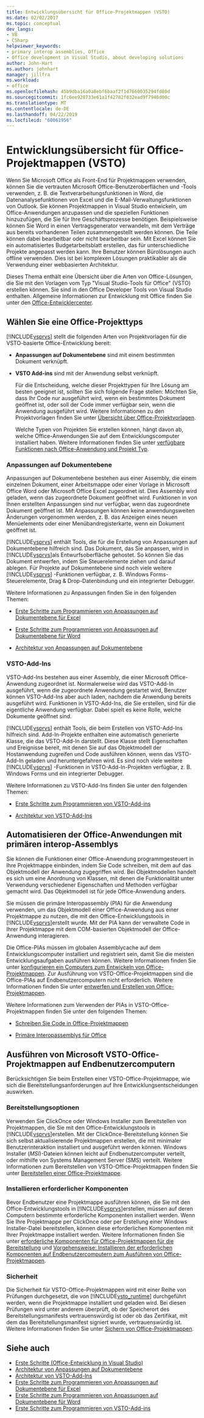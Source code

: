 ```yaml
---
title: Entwicklungsübersicht für Office-Projektmappen (VSTO)
ms.date: 02/02/2017
ms.topic: conceptual
dev_langs:
- VB
- CSharp
helpviewer_keywords:
- primary interop assemblies, Office
- Office development in Visual Studio, about developing solutions
author: John-Hart
ms.author: johnhart
manager: jillfra
ms.workload:
- office
ms.openlocfilehash: 45b9dba16a0a8ebf6baaf2f1d7660035294fd80d
ms.sourcegitcommit: 1fc6ee928733e61a1f42782f832ead9f7946d00c
ms.translationtype: MT
ms.contentlocale: de-DE
ms.lasthandoff: 04/22/2019
ms.locfileid: "60061956"
---
```

# <a name="office-solutions-development-overview-vsto"></a>Entwicklungsübersicht für Office-Projektmappen (VSTO)
  Wenn Sie Microsoft Office als Front-End für Projektmappen verwenden, können Sie die vertrauten Microsoft Office-Benutzeroberflächen und -Tools verwenden, z. B. die Textverarbeitungsfunktionen in Word, die Datenanalysefunktionen von Excel und die E-Mail-Verwaltungsfunktionen von Outlook. Sie können Projektmappen in Visual Studio entwickeln, um Office-Anwendungen anzupassen und die speziellen Funktionen hinzuzufügen, die Sie für Ihre Geschäftsprozesse benötigen. Beispielsweise können Sie Word in einen Vertragsgenerator verwandeln, mit dem Verträge aus bereits vorhandenen Teilen zusammengestellt werden können. Die Teile können dabei bearbeitbar oder nicht bearbeitbar sein. Mit Excel können Sie ein automatisiertes Budgetarbeitsblatt erstellen, das für unterschiedliche Projekte angepasst werden kann. Ihre Benutzer können Bürolösungen auch offline verwenden. Dies ist bei komplexen Lösungen praktikabler als die Verwendung einer webbasierten Architektur.

 Dieses Thema enthält eine Übersicht über die Arten von Office-Lösungen, die Sie mit den Vorlagen vom Typ "Visual Studio-Tools für Office" (VSTO) erstellen können. Sie sind in den Office Developer Tools von Visual Studio enthalten. Allgemeine Informationen zur Entwicklung mit Office finden Sie unter den [Office-Entwicklercenter](https://dev.office.com/).

## <a name="choose-an-office-project-type"></a>Wählen Sie eine Office-Projekttyps
 [!INCLUDE[vsprvs](../sharepoint/includes/vsprvs-md.md)] stellt die folgenden Arten von Projektvorlagen für die VSTO-basierte Office-Entwicklung bereit:

- **Anpassungen auf Dokumentebene** sind mit einem bestimmten Dokument verknüpft.

- **VSTO Add-ins** sind mit der Anwendung selbst verknüpft.

  Für die Entscheidung, welche dieser Projekttypen für Ihre Lösung am besten geeignet ist, sollten Sie sich folgende Frage stellen: Möchten Sie, dass Ihr Code nur ausgeführt wird, wenn ein bestimmtes Dokument geöffnet ist, oder soll der Code immer verfügbar sein, wenn die Anwendung ausgeführt wird. Weitere Informationen zu den Projektvorlagen finden Sie unter [Übersicht über Office-Projektvorlagen](../vsto/office-project-templates-overview.md).

  Welche Typen von Projekten Sie erstellen können, hängt davon ab, welche Office-Anwendungen Sie auf dem Entwicklungscomputer installiert haben. Weitere Informationen finden Sie unter [verfügbare Funktionen nach Office-Anwendung und Projekt Typ](../vsto/features-available-by-office-application-and-project-type.md).

### <a name="document-level-customizations"></a>Anpassungen auf Dokumentebene
 Anpassungen auf Dokumentebene bestehen aus einer Assembly, die einem einzelnen Dokument, einer Arbeitsmappe oder einer Vorlage in Microsoft Office Word oder Microsoft Office Excel zugeordnet ist. Dies Assembly wird geladen, wenn das zugeordnete Dokument geöffnet wird. Funktionen in von Ihnen erstellten Anpassungen sind nur verfügbar, wenn das zugeordnete Dokument geöffnet ist. Mit Anpassungen können keine anwendungsweiten Änderungen vorgenommen werden, z. B. das Anzeigen eines neuen Menüelements oder einer Menübandregisterkarte, wenn ein Dokument geöffnet ist.

 [!INCLUDE[vsprvs](../sharepoint/includes/vsprvs-md.md)] enthält Tools, die für die Erstellung von Anpassungen auf Dokumentebene hilfreich sind. Das Dokument, das Sie anpassen, wird in [!INCLUDE[vsprvs](../sharepoint/includes/vsprvs-md.md)]als Entwurfsoberfläche gehostet. So können Sie das Dokument entwerfen, indem Sie Steuerelemente ziehen und darauf ablegen. Für Projekte auf Dokumentebene sind noch viele weitere [!INCLUDE[vsprvs](../sharepoint/includes/vsprvs-md.md)] -Funktionen verfügbar, z. B. Windows Forms-Steuerelemente, Drag &amp; Drop-Datenbindung und ein integrierter Debugger.

 Weitere Informationen zu Anpassungen finden Sie in den folgenden Themen:

- [Erste Schritte zum Programmieren von Anpassungen auf Dokumentebene für Excel](../vsto/getting-started-programming-document-level-customizations-for-excel.md)

- [Erste Schritte zum Programmieren von Anpassungen auf Dokumentebene für Word](../vsto/getting-started-programming-document-level-customizations-for-word.md)

- [Architektur von Anpassungen auf Dokumentebene](../vsto/architecture-of-document-level-customizations.md)

### <a name="vsto-add-ins"></a>VSTO-Add-Ins
 VSTO-Add-Ins bestehen aus einer Assembly, die einer Microsoft Office-Anwendung zugeordnet ist. Normalerweise wird das VSTO-Add-In ausgeführt, wenn die zugeordnete Anwendung gestartet wird, Benutzer können VSTO-Add-Ins aber auch laden, nachdem die Anwendung bereits ausgeführt wird. Funktionen in VSTO-Add-Ins, die Sie erstellen, sind für die eigentliche Anwendung verfügbar. Dabei spielt es keine Rolle, welche Dokumente geöffnet sind.

 [!INCLUDE[vsprvs](../sharepoint/includes/vsprvs-md.md)] enthält Tools, die beim Erstellen von VSTO-Add-Ins hilfreich sind. Add-In-Projekte enthalten eine automatisch generierte Klasse, die das VSTO-Add-In darstellt. Diese Klasse stellt Eigenschaften und Ereignisse bereit, mit denen Sie auf das Objektmodell der Hostanwendung zugreifen und Code ausführen können, wenn das VSTO-Add-In geladen und heruntergefahren wird. Es sind noch viele weitere [!INCLUDE[vsprvs](../sharepoint/includes/vsprvs-md.md)] -Funktionen in VSTO-Add-In-Projekten verfügbar, z. B. Windows Forms und ein integrierter Debugger.

 Weitere Informationen zu VSTO-Add-Ins finden Sie unter den folgenden Themen:

- [Erste Schritte zum Programmieren von VSTO-Add-ins](../vsto/getting-started-programming-vsto-add-ins.md)

- [Architektur von VSTO-Add-Ins](../vsto/architecture-of-vsto-add-ins.md)

## <a name="automate-office-applications-by-using-primary-interop-assemblies"></a>Automatisieren der Office-Anwendungen mit primären interop-Assemblys
 Sie können die Funktionen einer Office-Anwendung programmgesteuert in Ihre Projektmappe einbinden, indem Sie Code schreiben, mit dem auf das Objektmodell der Anwendung zugegriffen wird. Bei Objektmodellen handelt es sich um eine Anordnung von Klassen, mit denen die Funktionalität unter Verwendung verschiedener Eigenschaften und Methoden verfügbar gemacht wird. Das Objektmodell ist für jede Office-Anwendung anders.

 Sie müssen die primäre Interopassembly (PIA) für die Anwendung verwenden, um das Objektmodell einer Office-Anwendung aus einer Projektmappe zu nutzen, die mit den Office-Entwicklungstools in [!INCLUDE[vsprvs](../sharepoint/includes/vsprvs-md.md)]erstellt wurde. Mit der PIA kann der verwaltete Code in Ihrer Projektmappe mit dem COM-basierten Objektmodell der Office-Anwendung interagieren.

 Die Office-PIAs müssen im globalen Assemblycache auf dem Entwicklungscomputer installiert und registriert sein, damit Sie die meisten Entwicklungsaufgaben ausführen können. Weitere Informationen finden Sie unter [konfigurieren ein Computers zum Entwickeln von Office-Projektmappen](../vsto/configuring-a-computer-to-develop-office-solutions.md). Zur Ausführung von VSTO-Office-Projektmappen sind die Office-PIAs auf Endbenutzercomputern nicht erforderlich. Weitere Informationen finden Sie unter [entwerfen und Erstellen von Office-Projektmappen](../vsto/designing-and-creating-office-solutions.md).

 Weitere Informationen zum Verwenden der PIAs in VSTO-Office-Projektmappen finden Sie unter den folgenden Themen:

- [Schreiben Sie Code in Office-Projektmappen](../vsto/writing-code-in-office-solutions.md)

- [Primäre Interopassemblys für Office](../vsto/office-primary-interop-assemblies.md)

## <a name="run-microsoft-vsto-office-solutions-on-end-user-computers"></a>Ausführen von Microsoft VSTO-Office-Projektmappen auf Endbenutzercomputern
 Berücksichtigen Sie beim Erstellen einer VSTO-Office-Projektmappe, wie sich die Bereitstellungsanforderungen auf Ihre Entwicklungsentscheidungen auswirken.

### <a name="deployment-options"></a>Bereitstellungsoptionen
 Verwenden Sie ClickOnce oder Windows Installer zum Bereitstellen von Projektmappen, die Sie mit den Office-Entwicklungstools in [!INCLUDE[vsprvs](../sharepoint/includes/vsprvs-md.md)]erstellen. Mit der ClickOnce-Bereitstellung können Sie sich selbst aktualisierende Projektmappen erstellen, die mit minimaler Benutzerinteraktion installiert und ausgeführt werden können. Windows Installer (*MSI*)-Dateien können leicht auf Endbenutzercomputer verteilt, oder mithilfe von Systems Management Server (SMS) verteilt. Weitere Informationen zum Bereitstellen von VSTO-Office-Projektmappen finden Sie unter [Bereitstellen einer Office-Projektmappe](../vsto/deploying-an-office-solution.md).

### <a name="install-prerequisites"></a>Installieren erforderlicher Komponenten
 Bevor Endbenutzer eine Projektmappe ausführen können, die Sie mit den Office-Entwicklungstools in [!INCLUDE[vsprvs](../sharepoint/includes/vsprvs-md.md)]erstellen, müssen auf deren Computern bestimmte erforderliche Komponenten installiert werden. Wenn Sie Ihre Projektmappe per ClickOnce oder per Erstellung einer Windows Installer-Datei bereitstellen, können diese erforderlichen Komponenten mit Ihrer Projektmappe installiert werden. Weitere Informationen finden Sie unter [erforderliche Komponenten für Office-Projektmappen für die Bereitstellung](https://msdn.microsoft.com/9f672809-43a3-40a1-9057-397ce3b5126e) und [Vorgehensweise: Installieren der erforderlichen Komponenten auf Endbenutzercomputern zum Ausführen von Office-Projektmappen](https://msdn.microsoft.com/74dd2c52-838f-4abf-b2b4-4d7b0c2a0a98).

### <a name="security"></a>Sicherheit
 Die Sicherheit für VSTO-Office-Projektmappen wird mit einer Reihe von Prüfungen durchgesetzt, die von [!INCLUDE[vsto_runtime](../vsto/includes/vsto-runtime-md.md)] durchgeführt werden, wenn die Projektmappe installiert und geladen wird. Bei diesen Prüfungen wird unter anderem überprüft, ob der Speicherort des Bereitstellungsmanifests vertrauenswürdig ist oder ob das Zertifikat, mit dem das Bereitstellungsmanifest signiert wurde, vertrauenswürdig ist. Weitere Informationen finden Sie unter [Sichern von Office-Projektmappen](../vsto/securing-office-solutions.md).

## <a name="see-also"></a>Siehe auch
- [Erste Schritte &#40;Office-Entwicklung in Visual Studio&#41;](../vsto/getting-started-office-development-in-visual-studio.md)
- [Architektur von Anpassungen auf Dokumentebene](../vsto/architecture-of-document-level-customizations.md)
- [Architektur von VSTO-Add-Ins](../vsto/architecture-of-vsto-add-ins.md)
- [Erste Schritte zum Programmieren von Anpassungen auf Dokumentebene für Excel](../vsto/getting-started-programming-document-level-customizations-for-excel.md)
- [Erste Schritte zum Programmieren von Anpassungen auf Dokumentebene für Word](../vsto/getting-started-programming-document-level-customizations-for-word.md)
- [Erste Schritte zum Programmieren von VSTO-Add-ins](../vsto/getting-started-programming-vsto-add-ins.md)
